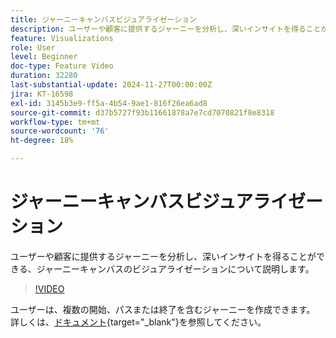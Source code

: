 ```yaml
---
title: ジャーニーキャンバスビジュアライゼーション
description: ユーザーや顧客に提供するジャーニーを分析し、深いインサイトを得ることができる、ジャーニーキャンバスのビジュアライゼーションについて説明します。
feature: Visualizations
role: User
level: Beginner
doc-type: Feature Video
duration: 32280
last-substantial-update: 2024-11-27T00:00:00Z
jira: KT-16598
exl-id: 3145b3e9-ff5a-4b54-9ae1-816f26ea6ad8
source-git-commit: d37b5727f93b11661878a7e7cd7070821f8e8318
workflow-type: tm+mt
source-wordcount: '76'
ht-degree: 18%

---
```


# ジャーニーキャンバスビジュアライゼーション

ユーザーや顧客に提供するジャーニーを分析し、深いインサイトを得ることができる、ジャーニーキャンバスのビジュアライゼーションについて説明します。

>[!VIDEO](https://video.tv.adobe.com/v/3440602/?learn=on)

ユーザーは、複数の開始、パスまたは終了を含むジャーニーを作成できます。 詳しくは、[ドキュメント](https://experienceleague.adobe.com/ja/docs/analytics-platform/using/cja-workspace/visualizations/journey-canvas/journey-canvas){target="_blank"}を参照してください。
